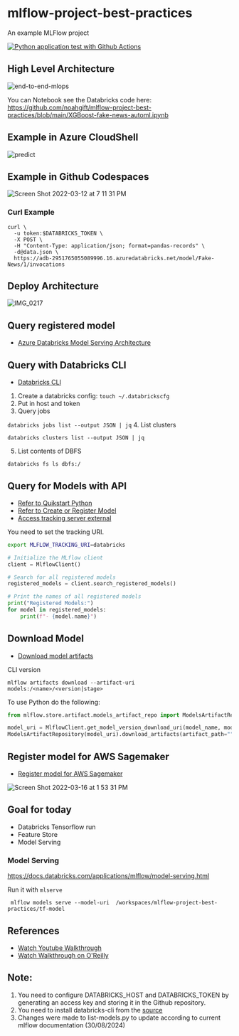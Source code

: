 # mlflow-project-best-practices
An example MLFlow project

[![Python application test with Github Actions](https://github.com/noahgift/mlflow-project-best-practices/actions/workflows/main.yml/badge.svg)](https://github.com/noahgift/mlflow-project-best-practices/actions/workflows/main.yml)


## High Level Architecture

![end-to-end-mlops](https://user-images.githubusercontent.com/58792/158695115-a4f8fd97-fbb5-4f9f-b548-ca424636e0ae.png)

You can Notebook see the Databricks code here:  https://github.com/noahgift/mlflow-project-best-practices/blob/main/XGBoost-fake-news-automl.ipynb

## Example in Azure CloudShell
![predict](https://user-images.githubusercontent.com/58792/176550829-79f5be83-48bc-4851-88d7-df59c24fa95f.png)


## Example in Github Codespaces
![Screen Shot 2022-03-12 at 7 11 31 PM](https://user-images.githubusercontent.com/58792/158039417-e6510971-240c-45d2-984f-cd8ab88a1569.png)

### Curl Example
```
curl \
  -u token:$DATABRICKS_TOKEN \
  -X POST \
  -H "Content-Type: application/json; format=pandas-records" \
  -d@data.json \
  https://adb-2951765055089996.16.azuredatabricks.net/model/Fake-News/1/invocations
```


## Deploy Architecture

![IMG_0217](https://user-images.githubusercontent.com/58792/158256886-a0ae8edb-9c69-4ada-b4ca-17a796af6ed7.jpg)

## Query registered model

* [Azure Databricks Model Serving Architecture](https://docs.microsoft.com/en-us/azure/databricks/applications/mlflow/model-serving)

## Query with Databricks CLI

* [Databricks CLI](https://docs.databricks.com/dev-tools/cli/index.html)

1. Create a databricks config:
`touch ~/.databrickscfg`
2.  Put in host and token
3.  Query jobs

`databricks jobs list --output JSON | jq`
4.  List clusters

`databricks clusters list --output JSON | jq `

5.  List contents of DBFS

`databricks fs ls dbfs:/`

## Query for Models with API

* [Refer to Quikstart Python](https://docs.databricks.com/applications/mlflow/quick-start-python.html)
* [Refer to Create or Register Model](https://docs.microsoft.com/en-us/azure/databricks/applications/machine-learning/manage-model-lifecycle/#create-or-register-a-model)
* [Access tracking server external](https://docs.databricks.com/applications/mlflow/access-hosted-tracking-server.html)

You need to set the tracking URI.

```bash
export MLFLOW_TRACKING_URI=databricks
```

```python
# Initialize the MLflow client
client = MlflowClient()

# Search for all registered models
registered_models = client.search_registered_models()

# Print the names of all registered models
print("Registered Models:")
for model in registered_models:
    print(f"- {model.name}")
```


## Download Model

* [Download model artifacts](https://docs.databricks.com/applications/mlflow/models.html#download-model-artifacts)

CLI version

```
mlflow artifacts download --artifact-uri models:/<name>/<version|stage>
````

To use Python do the following:

```python
from mlflow.store.artifact.models_artifact_repo import ModelsArtifactRepository

model_uri = MlflowClient.get_model_version_download_uri(model_name, model_version)
ModelsArtifactRepository(model_uri).download_artifacts(artifact_path="")
```


## Register model for AWS Sagemaker

* [Register model for AWS Sagemaker](https://docs.databricks.com/applications/mlflow/scikit-learn-model-deployment-on-sagemaker.html)


![Screen Shot 2022-03-16 at 1 53 31 PM](https://user-images.githubusercontent.com/58792/158655796-06994cd3-c34f-4cbb-aa2b-34dbcb83d9fc.png)

## Goal for today

* Databricks Tensorflow run
* Feature Store
* Model Serving

### Model Serving
https://docs.databricks.com/applications/mlflow/model-serving.html

Run it with `mlserve`

```
 mlflow models serve --model-uri  /workspaces/mlflow-project-best-practices/tf-model
 ```
 
 ## References
 
 * [Watch Youtube Walkthrough](https://studio.youtube.com/video/PUXhWZQW8BI/edit?c=UCNDfiL0D1LUeKWAkRE1xO5Q)
 * [Watch Walkthrough on O'Reilly](https://learning.oreilly.com/videos/mlops-platforms-from/032232022VIDEOPAIML/)
 
 
## Note:
1. You need to configure DATABRICKS_HOST and DATABRICKS_TOKEN by generating an access key and storing it in the Github repository. 
2. You need to install databricks-cli from the [source](https://docs.databricks.com/en/dev-tools/cli/install.html)
3. Changes were made to list-models.py to update according to current mlflow documentation (30/08/2024)
